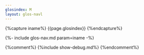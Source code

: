 ```yaml
---
glosindex: M
layout: glos-navl
---
```


{%capture iname%}
{{page.glosindex}}
{%endcapture%}


{%- include glos-nav.md param=iname -%}


{%comment%}
{%include show-debug.md%}
{%endcomment%}
